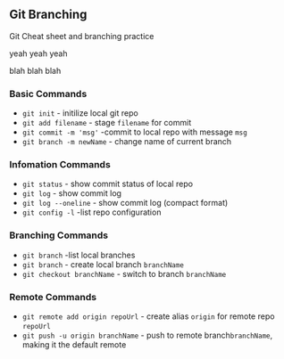 ## Git Branching

Git Cheat sheet and branching practice 

yeah yeah yeah

blah blah blah


### Basic Commands

* `git init` - initilize local git repo
* `git add filename` - stage `filename` for commit
* `git commit -m 'msg'` -commit to local repo with message `msg`
* `git branch -m newName` - change name of current branch

### Infomation Commands
* `git status` - show commit status of local repo 
* `git log` - show commit log
* `git log --oneline` - show commit log (compact format)
* `git config -l` -list repo configuration


### Branching Commands 
* `git branch` -list local branches
* `git branch` - create local branch `branchName`
* `git checkout branchName` - switch to branch `branchName` 

### Remote Commands
* `git remote add origin repoUrl` - create alias `origin` for remote repo `repoUrl`
* `git push -u origin branchName` - push to remote branch`branchName`, making it the default remote

